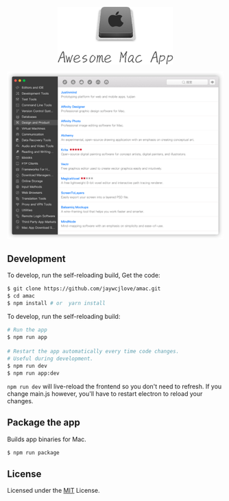 
<p align="center"><a href='https://github.com/jaywcjlove/amac'><img alt="reactide" height="134" src="./icns/logo.png"></a></p>

<p align="center"><a href='https://github.com/jaywcjlove/amac'><img alt="reactide" src="./icns/app.png"></a></p>

## Development

To develop, run the self-reloading build, Get the code:

```bash
$ git clone https://github.com/jaywcjlove/amac.git
$ cd amac
$ npm install # or  yarn install
```

To develop, run the self-reloading build:

```bash
# Run the app
$ npm run app

# Restart the app automatically every time code changes. 
# Useful during development.
$ npm run dev
$ npm run app:dev
```

`npm run dev` will live-reload the frontend so you don't need to refresh. If you change main.js however, you'll have to restart electron to reload your changes.

## Package the app

Builds app binaries for Mac.

```bash
$ npm run package
```

## License

Licensed under the [MIT](./LICENSE) License.
